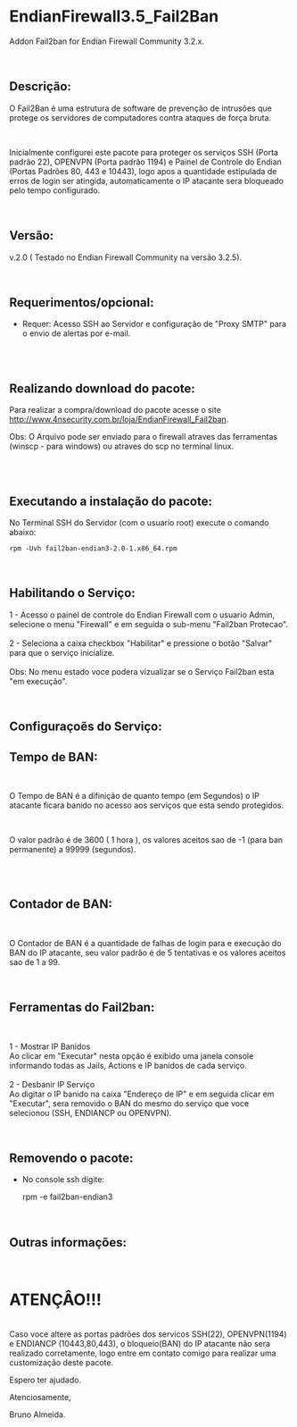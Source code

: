 # EndianFirewall3.5_Fail2Ban
Addon Fail2ban for Endian Firewall Community 3.2.x.

<br>

Descrição:
------

O Fail2Ban é uma estrutura de software de prevenção de intrusões que protege os servidores de computadores contra ataques de força bruta.

<br>

Inicialmente configurei este pacote para proteger os serviços SSH (Porta padrão 22), OPENVPN (Porta padrão 1194) e Painel de Controle do Endian (Portas Padrões 80, 443 e 10443), logo apos a quantidade estipulada de erros de login ser atingida, automaticamente o IP atacante sera bloqueado pelo tempo configurado.

<br>

Versão:
--------

v.2.0 ( Testado no Endian Firewall Community na versão 3.2.5).

<br>

Requerimentos/opcional:
--------
- Requer: Acesso SSH ao Servidor e configuração de "Proxy SMTP" para o envio de alertas por e-mail.

<br>

<br>

Realizando download do pacote:
--------

Para realizar a compra/download do pacote acesse o site http://www.4nsecurity.com.br/loja/EndianFirewall_Fail2ban. 

Obs: O Arquivo pode ser enviado para o firewall atraves das ferramentas (winscp - para windows) ou atraves do scp no terminal linux.

<br>

<br>

Executando a instalação do pacote:
-------

No Terminal SSH do Servidor (com o usuario root) execute o comando abaixo:
    
    rpm -Uvh fail2ban-endian3-2.0-1.x86_64.rpm
    
<br>

Habilitando o Serviço:
-------

1 - Acesso o painel de controle do Endian Firewall com o usuario Admin, selecione o menu "Firewall" e em seguida o sub-menu "Fail2ban Protecao".
<br>
<br>
2 - Seleciona a caixa checkbox "Habilitar" e pressione o botão "Salvar" para que o serviço inicialize.
<br>
<br>
Obs: No menu estado voce podera vizualizar se o Serviço Fail2ban esta "em execução". 

<br>

Configuraçoẽs do Serviço:
--------

Tempo de BAN:
------
<br>

O Tempo de BAN é a difinição de quanto tempo (em Segundos) o IP atacante ficara banido no acesso aos serviços que esta sendo protegidos.

<br>

O valor padrão é de 3600 ( 1 hora ), os valores aceitos sao de -1 (para ban permanente) a 99999 (segundos).

<br>
<br>

Contador de BAN:
------
<br>

O Contador de BAN é a quantidade de falhas de login para e execução do BAN do IP atacante, seu valor padrão é de 5 tentativas e os valores aceitos sao de 1 a 99.

<br>

Ferramentas do Fail2ban:
-------
<br>

1 - Mostrar IP Banidos 
<br>
Ao clicar em "Executar" nesta opção é exibido uma janela console informando todas as Jails, Actions e IP banidos de cada serviço. 
<br>
<br>
2 - Desbanir IP Serviço
<br>
Ao digitar o IP banido na caixa "Endereço de IP" e em seguida clicar em "Executar", sera removido o BAN do mesmo do serviço que voce selecionou (SSH, ENDIANCP ou OPENVPN).

<br>


Removendo o pacote:
--------
- No console ssh digite:

    rpm -e fail2ban-endian3
    
  <br>  
    
Outras informações:
------------------

<br>

# ATENÇÂO!!!
<br>
Caso voce altere as portas padrões dos servicos SSH(22), OPENVPN(1194) e ENDIANCP (10443,80,443), o bloqueio(BAN) do IP atacante não sera realizado corretamente, logo entre em contato comigo para realizar uma customização deste pacote.

<br>

Espero ter ajudado.

Atenciosamente,

Bruno Almeida.
